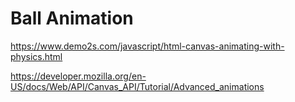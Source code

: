 # Ball Animation

<https://www.demo2s.com/javascript/html-canvas-animating-with-physics.html>

<https://developer.mozilla.org/en-US/docs/Web/API/Canvas_API/Tutorial/Advanced_animations>